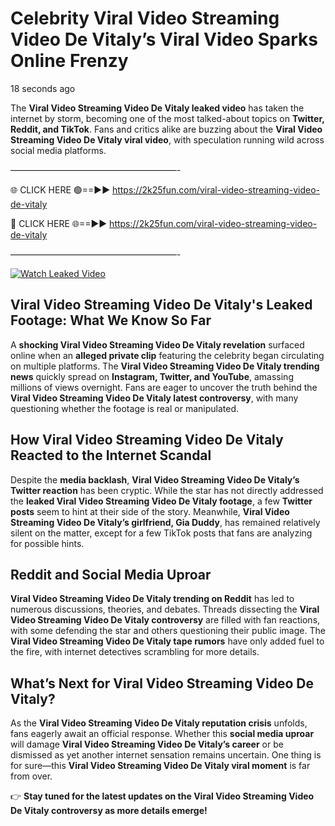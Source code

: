 # Celebrity Viral Video Streaming Video De Vitaly’s Viral Video Sparks Online Frenzy

18 seconds ago

The **Viral Video Streaming Video De Vitaly leaked video** has taken the internet by storm, becoming one of the most talked-about topics on **Twitter, Reddit, and TikTok**. Fans and critics alike are buzzing about the **Viral Video Streaming Video De Vitaly viral video**, with speculation running wild across social media platforms.

———————————————————-

🌐 CLICK HERE 🟢==►► https://2k25fun.com/viral-video-streaming-video-de-vitaly

🔴 CLICK HERE 🌐==►► https://2k25fun.com/viral-video-streaming-video-de-vitaly

———————————————————-

[![Watch Leaked Video](https://miro.medium.com/v2/resize:fit:828/format:webp/1*cilzJN44JGOrTw9NJCrNHA.gif "Watch Leaked Video")](https://2k25fun.com/viral-video-streaming-video-de-vitaly)

## **Viral Video Streaming Video De Vitaly's Leaked Footage: What We Know So Far**  
A **shocking Viral Video Streaming Video De Vitaly revelation** surfaced online when an **alleged private clip** featuring the celebrity began circulating on multiple platforms. The **Viral Video Streaming Video De Vitaly trending news** quickly spread on **Instagram, Twitter, and YouTube**, amassing millions of views overnight. Fans are eager to uncover the truth behind the **Viral Video Streaming Video De Vitaly latest controversy**, with many questioning whether the footage is real or manipulated.  

## **How Viral Video Streaming Video De Vitaly Reacted to the Internet Scandal**  
Despite the **media backlash**, **Viral Video Streaming Video De Vitaly’s Twitter reaction** has been cryptic. While the star has not directly addressed the **leaked Viral Video Streaming Video De Vitaly footage**, a few **Twitter posts** seem to hint at their side of the story. Meanwhile, **Viral Video Streaming Video De Vitaly’s girlfriend, Gia Duddy**, has remained relatively silent on the matter, except for a few TikTok posts that fans are analyzing for possible hints.  

## **Reddit and Social Media Uproar**  
**Viral Video Streaming Video De Vitaly trending on Reddit** has led to numerous discussions, theories, and debates. Threads dissecting the **Viral Video Streaming Video De Vitaly controversy** are filled with fan reactions, with some defending the star and others questioning their public image. The **Viral Video Streaming Video De Vitaly tape rumors** have only added fuel to the fire, with internet detectives scrambling for more details.  

## **What’s Next for Viral Video Streaming Video De Vitaly?**  
As the **Viral Video Streaming Video De Vitaly reputation crisis** unfolds, fans eagerly await an official response. Whether this **social media uproar** will damage **Viral Video Streaming Video De Vitaly’s career** or be dismissed as yet another internet sensation remains uncertain. One thing is for sure—this **Viral Video Streaming Video De Vitaly viral moment** is far from over.  

👉 **Stay tuned for the latest updates on the Viral Video Streaming Video De Vitaly controversy as more details emerge!**  